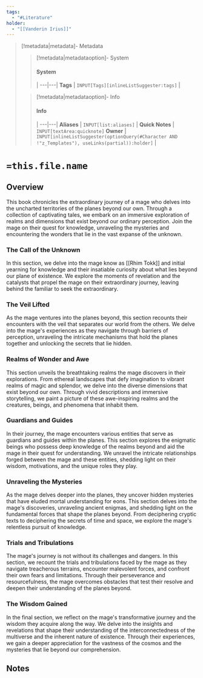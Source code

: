 ```yaml
---
tags:
  - "#Literature"
holder:
  - "[[Vanderin Irius]]"
---
```


> [!metadata|metadata]- Metadata 
>> [!metadata|metadataoption]- System
>> #### System
>>  |
>> ---|---|
> **Tags** | `INPUT[Tags][inlineListSuggester:tags]` |
>
>> [!metadata|metadataoption]- Info
>> #### Info
>>  |
>> ---|---|
>> **Aliases** | `INPUT[list:aliases]` |
>> **Quick Notes** |  `INPUT[textArea:quicknote]`
>> **Owner** | `INPUT[inlineListSuggester(optionQuery(#Character AND !"z_Templates"), useLinks(partial)):holder]` |

# `=this.file.name`

## Overview

This book chronicles the extraordinary journey of a mage who delves into the uncharted territories of the planes beyond our own. Through a collection of captivating tales, we embark on an immersive exploration of realms and dimensions that exist beyond our ordinary perception. Join the mage on their quest for knowledge, unraveling the mysteries and encountering the wonders that lie in the vast expanse of the unknown.

### The Call of the Unknown

In this section, we delve into the mage know as [[Rhim Tokk]] and initial yearning for knowledge and their insatiable curiosity about what lies beyond our plane of existence. We explore the moments of revelation and the catalysts that propel the mage on their extraordinary journey, leaving behind the familiar to seek the extraordinary.

### The Veil Lifted

As the mage ventures into the planes beyond, this section recounts their encounters with the veil that separates our world from the others. We delve into the mage's experiences as they navigate through barriers of perception, unraveling the intricate mechanisms that hold the planes together and unlocking the secrets that lie hidden.

### Realms of Wonder and Awe

This section unveils the breathtaking realms the mage discovers in their explorations. From ethereal landscapes that defy imagination to vibrant realms of magic and splendor, we delve into the diverse dimensions that exist beyond our own. Through vivid descriptions and immersive storytelling, we paint a picture of these awe-inspiring realms and the creatures, beings, and phenomena that inhabit them.

### Guardians and Guides

In their journey, the mage encounters various entities that serve as guardians and guides within the planes. This section explores the enigmatic beings who possess deep knowledge of the realms beyond and aid the mage in their quest for understanding. We unravel the intricate relationships forged between the mage and these entities, shedding light on their wisdom, motivations, and the unique roles they play.

### Unraveling the Mysteries

As the mage delves deeper into the planes, they uncover hidden mysteries that have eluded mortal understanding for eons. This section delves into the mage's discoveries, unraveling ancient enigmas, and shedding light on the fundamental forces that shape the planes beyond. From deciphering cryptic texts to deciphering the secrets of time and space, we explore the mage's relentless pursuit of knowledge.

### Trials and Tribulations

The mage's journey is not without its challenges and dangers. In this section, we recount the trials and tribulations faced by the mage as they navigate treacherous terrains, encounter malevolent forces, and confront their own fears and limitations. Through their perseverance and resourcefulness, the mage overcomes obstacles that test their resolve and deepen their understanding of the planes beyond.

### The Wisdom Gained

In the final section, we reflect on the mage's transformative journey and the wisdom they acquire along the way. We delve into the insights and revelations that shape their understanding of the interconnectedness of the multiverse and the inherent nature of existence. Through their experiences, we gain a deeper appreciation for the vastness of the cosmos and the mysteries that lie beyond our comprehension.

## Notes
